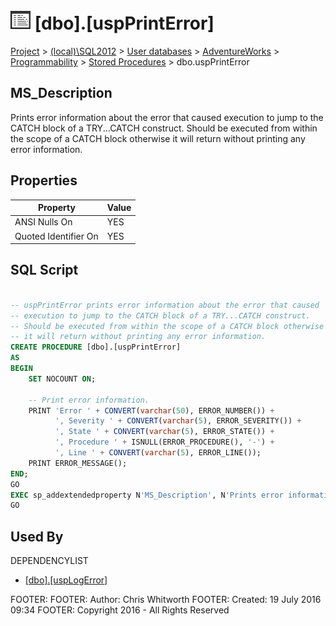 
# ![Stored Procedures](../../../../../Images/StoredProcedure32.png) [dbo].[uspPrintError]

[Project](../../../../../index.md) > [(local)\\SQL2012](../../../../index.md) > [User databases](../../../index.md) > [AdventureWorks](../../index.md) > [Programmability](../index.md) > [Stored Procedures](Stored_Procedures_.md) > dbo.uspPrintError

## <a name="#description"></a>MS_Description
Prints error information about the error that caused execution to jump to the CATCH block of a TRY...CATCH construct. Should be executed from within the scope of a CATCH block otherwise it will return without printing any error information.
## <a name="#properties"></a>Properties

| Property | Value |
|---|---|
| ANSI Nulls On | YES |
| Quoted Identifier On | YES |


## <a name="#sqlscript"></a>SQL Script
```sql

-- uspPrintError prints error information about the error that caused 
-- execution to jump to the CATCH block of a TRY...CATCH construct. 
-- Should be executed from within the scope of a CATCH block otherwise 
-- it will return without printing any error information.
CREATE PROCEDURE [dbo].[uspPrintError] 
AS
BEGIN
    SET NOCOUNT ON;

    -- Print error information. 
    PRINT 'Error ' + CONVERT(varchar(50), ERROR_NUMBER()) +
          ', Severity ' + CONVERT(varchar(5), ERROR_SEVERITY()) +
          ', State ' + CONVERT(varchar(5), ERROR_STATE()) + 
          ', Procedure ' + ISNULL(ERROR_PROCEDURE(), '-') + 
          ', Line ' + CONVERT(varchar(5), ERROR_LINE());
    PRINT ERROR_MESSAGE();
END;
GO
EXEC sp_addextendedproperty N'MS_Description', N'Prints error information about the error that caused execution to jump to the CATCH block of a TRY...CATCH construct. Should be executed from within the scope of a CATCH block otherwise it will return without printing any error information.', 'SCHEMA', N'dbo', 'PROCEDURE', N'uspPrintError', NULL, NULL
GO

```

## <a name="#usedby"></a>Used By
DEPENDENCYLIST
* [[dbo].[uspLogError]](uspLogError.md)

FOOTER: FOOTER: Author:  Chris Whitworth
FOOTER: Created: 19 July 2016 09:34
FOOTER: Copyright 2016 - All Rights Reserved

